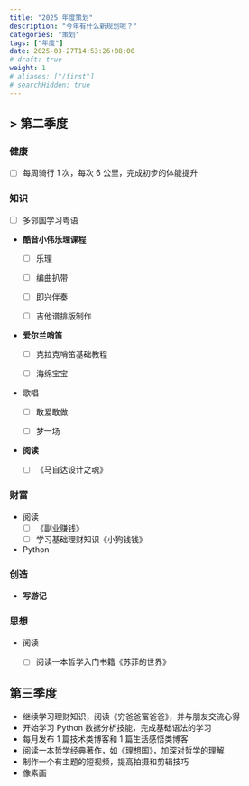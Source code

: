 ```yaml
---
title: "2025 年度策划"
description: "今年有什么新规划呢？"
categories: "策划"
tags: ["年度"]
date: 2025-03-27T14:53:26+08:00
# draft: true
weight: 1
# aliases: ["/first"]
# searchHidden: true
---
```


<!-- <div style="width: 100%; background-color: #dddddd;">
  <div class="skills" style="text-align: right; padding-right: 20px; line-height: 40px; color: white; background-color: #2196F3; width: 50%;">50%</div>
</div> -->

## > 第二季度

### 健康

- [ ] 每周骑行 1 次，每次 6 公里，完成初步的体能提升


### 知识

- [ ] 多邻国学习粤语

- **酷音小伟乐理课程**
  - [ ] 乐理
  - [ ] 编曲扒带
  - [ ] 即兴伴奏
  - [ ] 吉他谱排版制作


- **爱尔兰哨笛**
  
  - [ ] 克拉克哨笛基础教程
  
  - [ ] 海绵宝宝
  
- 歌唱

  - [ ] 敢爱敢做

  - [ ] 梦一场

- **阅读**

  - [ ] 《马自达设计之魂》

### 财富

- 阅读
  - [ ] 《副业赚钱》
  - [ ] 学习基础理财知识《小狗钱钱》
- Python

### 创造

- **写游记**

### 思想

- 阅读
  - [ ] 阅读一本哲学入门书籍《苏菲的世界》



## 第三季度

- 继续学习理财知识，阅读《穷爸爸富爸爸》，并与朋友交流心得
- 开始学习 Python 数据分析技能，完成基础语法的学习
- 每月发布 1 篇技术类博客和 1 篇生活感悟类博客
- 阅读一本哲学经典著作，如《理想国》，加深对哲学的理解
- 制作一个有主题的短视频，提高拍摄和剪辑技巧
- 像素画
